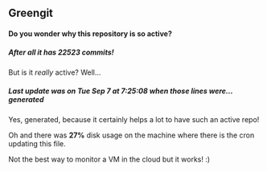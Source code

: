 ## Greengit

#### Do you wonder why this repository is so active?

##### After all it has 22523 commits!

But is it *really* active? Well...

##### Last update was on Tue Sep 7 at 7:25:08 when those lines were... generated

Yes, generated, because it certainly helps a lot to have such an active repo!

Oh and there was **27%** disk usage on the machine
where there is the cron updating this file.

Not the best way to monitor a VM in the cloud but it works! :)
